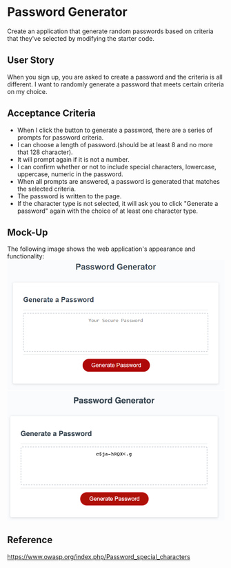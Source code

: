 # Password Generator

Create an application that generate random passwords based on criteria that they've selected by modifying the starter code.

## User Story


When you sign up, you are asked to create a password and the criteria is all different.
I want to randomly generate a password that meets certain criteria on my choice.


## Acceptance Criteria

* When I click the button to generate a password, there are a series of prompts for password criteria.
* I can choose a length of password.(should be at least 8 and no more that 128 character).
* It will prompt again if it is not a number.
* I can confirm whether or not to include special characters, lowercase, uppercase, numeric in the password.
* When all prompts are answered, a password is generated that matches the selected criteria.
* The password is written to the page.
* If the character type is not selected, it will ask you to click "Generate a password" again with the choice of at least one character type.



## Mock-Up

The following image shows the web application's appearance and functionality:
![The Password Generator application displays a red button to "Generate Password".](./assets/images/03-javascript-homework-demo.png)
![Prompt for typing a length of password](./assets/images/Password-Generator.png)

## Reference

https://www.owasp.org/index.php/Password_special_characters
